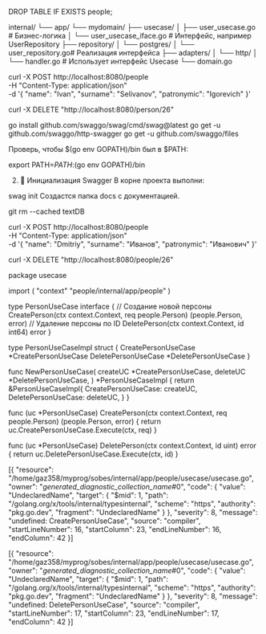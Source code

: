 
DROP TABLE IF EXISTS people;


internal/
└── app/
    └── mydomain/
        ├── usecase/
        │   ├── user_usecase.go        # Бизнес-логика
        │   └── user_usecase_iface.go  # Интерфейс, например UserRepository
        ├── repository/
        │   └── postgres/
        │       └── user_repository.go# Реализация интерфейса
        ├── adapters/
        │   └── http/
        │       └── handler.go         # Использует интерфейс Usecase
        └── domain.go


 curl -X POST http://localhost:8080/people \
  -H "Content-Type: application/json" \
  -d '{
    "name": "Ivan",
    "surname": "Selivanov",
    "patronymic": "Igorevich"
}'

curl -X DELETE "http://localhost:8080/person/26"





go install github.com/swaggo/swag/cmd/swag@latest
go get -u github.com/swaggo/http-swagger
go get -u github.com/swaggo/files

Проверь, чтобы $(go env GOPATH)/bin был в $PATH:


export PATH=$PATH:$(go env GOPATH)/bin

2. 📂 Инициализация Swagger
В корне проекта выполни:


swag init
Создастся папка docs с документацией.


git rm --cached textDB


curl -X POST http://localhost:8080/people \
  -H "Content-Type: application/json" \
  -d '{
    "name": "Dmitriy",
    "surname": "Иванов",
    "patronymic": "Иванович"
  }'

  curl -X DELETE "http://localhost:8080/people/26"


package usecase

import (
	"context"
	"people/internal/app/people"
)

type PersonUseCase interface {
	// Создание новой персоны
	CreatePerson(ctx context.Context, req people.Person) (people.Person, error)
	// Удаление персоны по ID
	DeletePerson(ctx context.Context, id int64) error
}

type PersonUseCaseImpl struct {
	CreatePersonUseCase *CreatePersonUseCase
	DeletePersonUseCase *DeletePersonUseCase
}

func NewPersonUseCase(
	createUC *CreatePersonUseCase,
	deleteUC *DeletePersonUseCase,
) *PersonUseCaseImpl {
	return &PersonUseCaseImpl{
		CreatePersonUseCase: createUC,
		DeletePersonUseCase: deleteUC,
	}
}

func (uc *PersonUseCase) CreatePerson(ctx context.Context, req people.Person) (people.Person, error) {
	return uc.CreatePersonUseCase.Execute(ctx, req)
}

func (uc *PersonUseCase) DeletePerson(ctx context.Context, id uint) error {
	return uc.DeletePersonUseCase.Execute(ctx, id)
}

[{
	"resource": "/home/gaz358/myprog/sobes/internal/app/people/usecase/usecase.go",
	"owner": "_generated_diagnostic_collection_name_#0",
	"code": {
		"value": "UndeclaredName",
		"target": {
			"$mid": 1,
			"path": "/golang.org/x/tools/internal/typesinternal",
			"scheme": "https",
			"authority": "pkg.go.dev",
			"fragment": "UndeclaredName"
		}
	},
	"severity": 8,
	"message": "undefined: CreatePersonUseCase",
	"source": "compiler",
	"startLineNumber": 16,
	"startColumn": 23,
	"endLineNumber": 16,
	"endColumn": 42
}]

[{
	"resource": "/home/gaz358/myprog/sobes/internal/app/people/usecase/usecase.go",
	"owner": "_generated_diagnostic_collection_name_#0",
	"code": {
		"value": "UndeclaredName",
		"target": {
			"$mid": 1,
			"path": "/golang.org/x/tools/internal/typesinternal",
			"scheme": "https",
			"authority": "pkg.go.dev",
			"fragment": "UndeclaredName"
		}
	},
	"severity": 8,
	"message": "undefined: DeletePersonUseCase",
	"source": "compiler",
	"startLineNumber": 17,
	"startColumn": 23,
	"endLineNumber": 17,
	"endColumn": 42
}]

